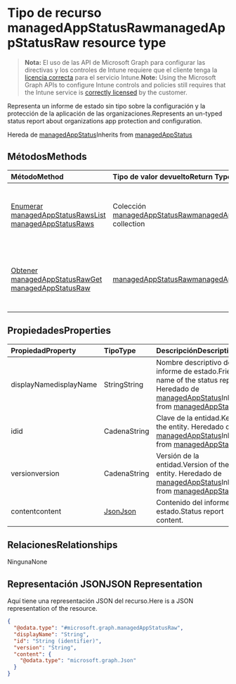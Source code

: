 # <a name="managedappstatusraw-resource-type"></a><span data-ttu-id="16c62-101">Tipo de recurso managedAppStatusRaw</span><span class="sxs-lookup"><span data-stu-id="16c62-101">managedAppStatusRaw resource type</span></span>

> <span data-ttu-id="16c62-102">**Nota:** El uso de las API de Microsoft Graph para configurar las directivas y los controles de Intune requiere que el cliente tenga la [licencia correcta](https://go.microsoft.com/fwlink/?linkid=839381) para el servicio Intune.</span><span class="sxs-lookup"><span data-stu-id="16c62-102">**Note:** Using the Microsoft Graph APIs to configure Intune controls and policies still requires that the Intune service is [correctly licensed](https://go.microsoft.com/fwlink/?linkid=839381) by the customer.</span></span>

<span data-ttu-id="16c62-103">Representa un informe de estado sin tipo sobre la configuración y la protección de la aplicación de las organizaciones.</span><span class="sxs-lookup"><span data-stu-id="16c62-103">Represents an un-typed status report about organizations app protection and configuration.</span></span>

<span data-ttu-id="16c62-104">Hereda de [managedAppStatus](../resources/intune_mam_managedappstatus.md)</span><span class="sxs-lookup"><span data-stu-id="16c62-104">Inherits from [managedAppStatus](../resources/intune_mam_managedappstatus.md)</span></span>

## <a name="methods"></a><span data-ttu-id="16c62-105">Métodos</span><span class="sxs-lookup"><span data-stu-id="16c62-105">Methods</span></span>
|<span data-ttu-id="16c62-106">Método</span><span class="sxs-lookup"><span data-stu-id="16c62-106">Method</span></span>|<span data-ttu-id="16c62-107">Tipo de valor devuelto</span><span class="sxs-lookup"><span data-stu-id="16c62-107">Return Type</span></span>|<span data-ttu-id="16c62-108">Descripción</span><span class="sxs-lookup"><span data-stu-id="16c62-108">Description</span></span>|
|:---|:---|:---|
|[<span data-ttu-id="16c62-109">Enumerar managedAppStatusRaws</span><span class="sxs-lookup"><span data-stu-id="16c62-109">List managedAppStatusRaws</span></span>](../api/intune_mam_managedappstatusraw_list.md)|<span data-ttu-id="16c62-110">Colección [managedAppStatusRaw](../resources/intune_mam_managedappstatusraw.md)</span><span class="sxs-lookup"><span data-stu-id="16c62-110">[managedAppStatusRaw](../resources/intune_mam_managedappstatusraw.md) collection</span></span>|<span data-ttu-id="16c62-111">Enumere las propiedades y las relaciones de los objetos [managedAppStatusRaw](../resources/intune_mam_managedappstatusraw.md).</span><span class="sxs-lookup"><span data-stu-id="16c62-111">List properties and relationships of the [managedAppStatusRaw](../resources/intune_mam_managedappstatusraw.md) objects.</span></span>|
|[<span data-ttu-id="16c62-112">Obtener managedAppStatusRaw</span><span class="sxs-lookup"><span data-stu-id="16c62-112">Get managedAppStatusRaw</span></span>](../api/intune_mam_managedappstatusraw_get.md)|[<span data-ttu-id="16c62-113">managedAppStatusRaw</span><span class="sxs-lookup"><span data-stu-id="16c62-113">managedAppStatusRaw</span></span>](../resources/intune_mam_managedappstatusraw.md)|<span data-ttu-id="16c62-114">Lea las propiedades y las relaciones del objeto [managedAppStatusRaw](../resources/intune_mam_managedappstatusraw.md).</span><span class="sxs-lookup"><span data-stu-id="16c62-114">Read properties and relationships of the [managedAppStatusRaw](../resources/intune_mam_managedappstatusraw.md) object.</span></span>|

## <a name="properties"></a><span data-ttu-id="16c62-115">Propiedades</span><span class="sxs-lookup"><span data-stu-id="16c62-115">Properties</span></span>
|<span data-ttu-id="16c62-116">Propiedad</span><span class="sxs-lookup"><span data-stu-id="16c62-116">Property</span></span>|<span data-ttu-id="16c62-117">Tipo</span><span class="sxs-lookup"><span data-stu-id="16c62-117">Type</span></span>|<span data-ttu-id="16c62-118">Descripción</span><span class="sxs-lookup"><span data-stu-id="16c62-118">Description</span></span>|
|:---|:---|:---|
|<span data-ttu-id="16c62-119">displayName</span><span class="sxs-lookup"><span data-stu-id="16c62-119">displayName</span></span>|<span data-ttu-id="16c62-120">String</span><span class="sxs-lookup"><span data-stu-id="16c62-120">String</span></span>|<span data-ttu-id="16c62-121">Nombre descriptivo del informe de estado.</span><span class="sxs-lookup"><span data-stu-id="16c62-121">Friendly name of the status report.</span></span> <span data-ttu-id="16c62-122">Heredado de [managedAppStatus](../resources/intune_mam_managedappstatus.md)</span><span class="sxs-lookup"><span data-stu-id="16c62-122">Inherited from [managedAppStatus](../resources/intune_mam_managedappstatus.md)</span></span>|
|<span data-ttu-id="16c62-123">id</span><span class="sxs-lookup"><span data-stu-id="16c62-123">id</span></span>|<span data-ttu-id="16c62-124">Cadena</span><span class="sxs-lookup"><span data-stu-id="16c62-124">String</span></span>|<span data-ttu-id="16c62-125">Clave de la entidad.</span><span class="sxs-lookup"><span data-stu-id="16c62-125">Key of the entity.</span></span> <span data-ttu-id="16c62-126">Heredado de [managedAppStatus](../resources/intune_mam_managedappstatus.md)</span><span class="sxs-lookup"><span data-stu-id="16c62-126">Inherited from [managedAppStatus](../resources/intune_mam_managedappstatus.md)</span></span>|
|<span data-ttu-id="16c62-127">version</span><span class="sxs-lookup"><span data-stu-id="16c62-127">version</span></span>|<span data-ttu-id="16c62-128">Cadena</span><span class="sxs-lookup"><span data-stu-id="16c62-128">String</span></span>|<span data-ttu-id="16c62-129">Versión de la entidad.</span><span class="sxs-lookup"><span data-stu-id="16c62-129">Version of the entity.</span></span> <span data-ttu-id="16c62-130">Heredado de [managedAppStatus](../resources/intune_mam_managedappstatus.md)</span><span class="sxs-lookup"><span data-stu-id="16c62-130">Inherited from [managedAppStatus](../resources/intune_mam_managedappstatus.md)</span></span>|
|<span data-ttu-id="16c62-131">content</span><span class="sxs-lookup"><span data-stu-id="16c62-131">content</span></span>|[<span data-ttu-id="16c62-132">Json</span><span class="sxs-lookup"><span data-stu-id="16c62-132">Json</span></span>](../resources/json.md)|<span data-ttu-id="16c62-133">Contenido del informe de estado.</span><span class="sxs-lookup"><span data-stu-id="16c62-133">Status report content.</span></span>|

## <a name="relationships"></a><span data-ttu-id="16c62-134">Relaciones</span><span class="sxs-lookup"><span data-stu-id="16c62-134">Relationships</span></span>
<span data-ttu-id="16c62-135">Ninguna</span><span class="sxs-lookup"><span data-stu-id="16c62-135">None</span></span>
## <a name="json-representation"></a><span data-ttu-id="16c62-136">Representación JSON</span><span class="sxs-lookup"><span data-stu-id="16c62-136">JSON Representation</span></span>
<span data-ttu-id="16c62-137">Aquí tiene una representación JSON del recurso.</span><span class="sxs-lookup"><span data-stu-id="16c62-137">Here is a JSON representation of the resource.</span></span>
<!--{
  "blockType": "resource",
  "baseType": "microsoft.graph.managedAppStatus",
  "keyProperty": "id",
  "@odata.type": "microsoft.graph.managedAppStatusRaw"
}-->
``` json
{
  "@odata.type": "#microsoft.graph.managedAppStatusRaw",
  "displayName": "String",
  "id": "String (identifier)",
  "version": "String",
  "content": {
    "@odata.type": "microsoft.graph.Json"
  }
}
```








